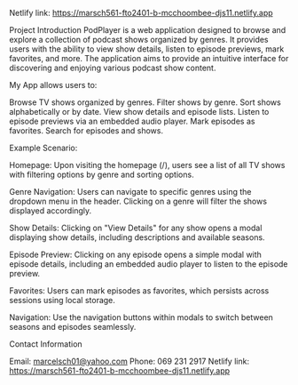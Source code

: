 Netlify link: https://marsch561-fto2401-b-mcchoombee-djs11.netlify.app

Project Introduction
PodPlayer is a web application designed to browse and explore a collection of podcast shows organized by genres. It provides users with the ability to view show details, listen to episode previews, mark favorites, and more. The application aims to provide an intuitive interface for discovering and enjoying various podcast show content.

My App allows users to:

Browse TV shows organized by genres.
Filter shows by genre.
Sort shows alphabetically or by date.
View show details and episode lists.
Listen to episode previews via an embedded audio player.
Mark episodes as favorites.
Search for episodes and shows.

Example Scenario:

Homepage: Upon visiting the homepage (/), users see a list of all TV shows with filtering options by genre and sorting options.

Genre Navigation: Users can navigate to specific genres using the dropdown menu in the header. Clicking on a genre will filter the shows displayed accordingly.

Show Details: Clicking on "View Details" for any show opens a modal displaying show details, including descriptions and available seasons.

Episode Preview: Clicking on any episode opens a simple modal with episode details, including an embedded audio player to listen to the episode preview.

Favorites: Users can mark episodes as favorites, which persists across sessions using local storage.

Navigation: Use the navigation buttons within modals to switch between seasons and episodes seamlessly.

Contact Information

Email: marcelsch01@yahoo.com
Phone: 069 231 2917
Netlify link: https://marsch561-fto2401-b-mcchoombee-djs11.netlify.app
